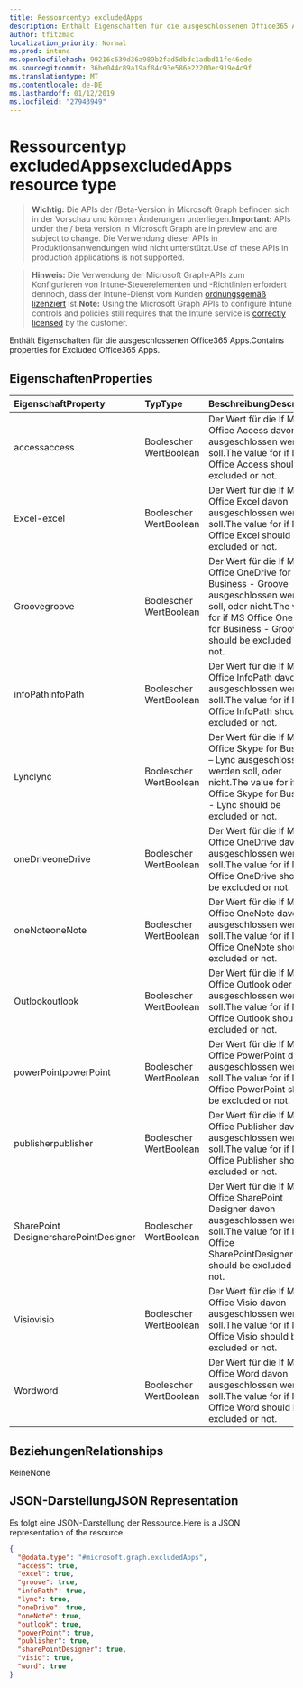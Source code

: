 ```yaml
---
title: Ressourcentyp excludedApps
description: Enthält Eigenschaften für die ausgeschlossenen Office365 Apps.
author: tfitzmac
localization_priority: Normal
ms.prod: intune
ms.openlocfilehash: 90216c639d36a989b2fad5dbdc1adbd11fe46ede
ms.sourcegitcommit: 36be044c89a19af84c93e586e22200ec919e4c9f
ms.translationtype: MT
ms.contentlocale: de-DE
ms.lasthandoff: 01/12/2019
ms.locfileid: "27943949"
---
```

# <a name="excludedapps-resource-type"></a><span data-ttu-id="b8cf0-103">Ressourcentyp excludedApps</span><span class="sxs-lookup"><span data-stu-id="b8cf0-103">excludedApps resource type</span></span>

> <span data-ttu-id="b8cf0-104">**Wichtig:** Die APIs der /Beta-Version in Microsoft Graph befinden sich in der Vorschau und können Änderungen unterliegen.</span><span class="sxs-lookup"><span data-stu-id="b8cf0-104">**Important:** APIs under the / beta version in Microsoft Graph are in preview and are subject to change.</span></span> <span data-ttu-id="b8cf0-105">Die Verwendung dieser APIs in Produktionsanwendungen wird nicht unterstützt.</span><span class="sxs-lookup"><span data-stu-id="b8cf0-105">Use of these APIs in production applications is not supported.</span></span>

> <span data-ttu-id="b8cf0-106">**Hinweis:** Die Verwendung der Microsoft Graph-APIs zum Konfigurieren von Intune-Steuerelementen und -Richtlinien erfordert dennoch, dass der Intune-Dienst vom Kunden [ordnungsgemäß lizenziert](https://go.microsoft.com/fwlink/?linkid=839381) ist.</span><span class="sxs-lookup"><span data-stu-id="b8cf0-106">**Note:** Using the Microsoft Graph APIs to configure Intune controls and policies still requires that the Intune service is [correctly licensed](https://go.microsoft.com/fwlink/?linkid=839381) by the customer.</span></span>

<span data-ttu-id="b8cf0-107">Enthält Eigenschaften für die ausgeschlossenen Office365 Apps.</span><span class="sxs-lookup"><span data-stu-id="b8cf0-107">Contains properties for Excluded Office365 Apps.</span></span>
## <a name="properties"></a><span data-ttu-id="b8cf0-108">Eigenschaften</span><span class="sxs-lookup"><span data-stu-id="b8cf0-108">Properties</span></span>
|<span data-ttu-id="b8cf0-109">Eigenschaft</span><span class="sxs-lookup"><span data-stu-id="b8cf0-109">Property</span></span>|<span data-ttu-id="b8cf0-110">Typ</span><span class="sxs-lookup"><span data-stu-id="b8cf0-110">Type</span></span>|<span data-ttu-id="b8cf0-111">Beschreibung</span><span class="sxs-lookup"><span data-stu-id="b8cf0-111">Description</span></span>|
|:---|:---|:---|
|<span data-ttu-id="b8cf0-112">access</span><span class="sxs-lookup"><span data-stu-id="b8cf0-112">access</span></span>|<span data-ttu-id="b8cf0-113">Boolescher Wert</span><span class="sxs-lookup"><span data-stu-id="b8cf0-113">Boolean</span></span>|<span data-ttu-id="b8cf0-114">Der Wert für die If MS Office Access davon ausgeschlossen werden soll.</span><span class="sxs-lookup"><span data-stu-id="b8cf0-114">The value for if MS Office Access should be excluded or not.</span></span>|
|<span data-ttu-id="b8cf0-115">Excel-</span><span class="sxs-lookup"><span data-stu-id="b8cf0-115">excel</span></span>|<span data-ttu-id="b8cf0-116">Boolescher Wert</span><span class="sxs-lookup"><span data-stu-id="b8cf0-116">Boolean</span></span>|<span data-ttu-id="b8cf0-117">Der Wert für die If MS Office Excel davon ausgeschlossen werden soll.</span><span class="sxs-lookup"><span data-stu-id="b8cf0-117">The value for if MS Office Excel should be excluded or not.</span></span>|
|<span data-ttu-id="b8cf0-118">Groove</span><span class="sxs-lookup"><span data-stu-id="b8cf0-118">groove</span></span>|<span data-ttu-id="b8cf0-119">Boolescher Wert</span><span class="sxs-lookup"><span data-stu-id="b8cf0-119">Boolean</span></span>|<span data-ttu-id="b8cf0-120">Der Wert für die If MS Office OneDrive for Business - Groove ausgeschlossen werden soll, oder nicht.</span><span class="sxs-lookup"><span data-stu-id="b8cf0-120">The value for if MS Office OneDrive for Business - Groove should be excluded or not.</span></span>|
|<span data-ttu-id="b8cf0-121">infoPath</span><span class="sxs-lookup"><span data-stu-id="b8cf0-121">infoPath</span></span>|<span data-ttu-id="b8cf0-122">Boolescher Wert</span><span class="sxs-lookup"><span data-stu-id="b8cf0-122">Boolean</span></span>|<span data-ttu-id="b8cf0-123">Der Wert für die If MS Office InfoPath davon ausgeschlossen werden soll.</span><span class="sxs-lookup"><span data-stu-id="b8cf0-123">The value for if MS Office InfoPath should be excluded or not.</span></span>|
|<span data-ttu-id="b8cf0-124">Lync</span><span class="sxs-lookup"><span data-stu-id="b8cf0-124">lync</span></span>|<span data-ttu-id="b8cf0-125">Boolescher Wert</span><span class="sxs-lookup"><span data-stu-id="b8cf0-125">Boolean</span></span>|<span data-ttu-id="b8cf0-126">Der Wert für die If MS Office Skype for Business – Lync ausgeschlossen werden soll, oder nicht.</span><span class="sxs-lookup"><span data-stu-id="b8cf0-126">The value for if MS Office Skype for Business - Lync should be excluded or not.</span></span>|
|<span data-ttu-id="b8cf0-127">oneDrive</span><span class="sxs-lookup"><span data-stu-id="b8cf0-127">oneDrive</span></span>|<span data-ttu-id="b8cf0-128">Boolescher Wert</span><span class="sxs-lookup"><span data-stu-id="b8cf0-128">Boolean</span></span>|<span data-ttu-id="b8cf0-129">Der Wert für die If MS Office OneDrive davon ausgeschlossen werden soll.</span><span class="sxs-lookup"><span data-stu-id="b8cf0-129">The value for if MS Office OneDrive should be excluded or not.</span></span>|
|<span data-ttu-id="b8cf0-130">oneNote</span><span class="sxs-lookup"><span data-stu-id="b8cf0-130">oneNote</span></span>|<span data-ttu-id="b8cf0-131">Boolescher Wert</span><span class="sxs-lookup"><span data-stu-id="b8cf0-131">Boolean</span></span>|<span data-ttu-id="b8cf0-132">Der Wert für die If MS Office OneNote davon ausgeschlossen werden soll.</span><span class="sxs-lookup"><span data-stu-id="b8cf0-132">The value for if MS Office OneNote should be excluded or not.</span></span>|
|<span data-ttu-id="b8cf0-133">Outlook</span><span class="sxs-lookup"><span data-stu-id="b8cf0-133">outlook</span></span>|<span data-ttu-id="b8cf0-134">Boolescher Wert</span><span class="sxs-lookup"><span data-stu-id="b8cf0-134">Boolean</span></span>|<span data-ttu-id="b8cf0-135">Der Wert für die If MS Office Outlook oder nicht ausgeschlossen werden soll.</span><span class="sxs-lookup"><span data-stu-id="b8cf0-135">The value for if MS Office Outlook should be excluded or not.</span></span>|
|<span data-ttu-id="b8cf0-136">powerPoint</span><span class="sxs-lookup"><span data-stu-id="b8cf0-136">powerPoint</span></span>|<span data-ttu-id="b8cf0-137">Boolescher Wert</span><span class="sxs-lookup"><span data-stu-id="b8cf0-137">Boolean</span></span>|<span data-ttu-id="b8cf0-138">Der Wert für die If MS Office PowerPoint davon ausgeschlossen werden soll.</span><span class="sxs-lookup"><span data-stu-id="b8cf0-138">The value for if MS Office PowerPoint should be excluded or not.</span></span>|
|<span data-ttu-id="b8cf0-139">publisher</span><span class="sxs-lookup"><span data-stu-id="b8cf0-139">publisher</span></span>|<span data-ttu-id="b8cf0-140">Boolescher Wert</span><span class="sxs-lookup"><span data-stu-id="b8cf0-140">Boolean</span></span>|<span data-ttu-id="b8cf0-141">Der Wert für die If MS Office Publisher davon ausgeschlossen werden soll.</span><span class="sxs-lookup"><span data-stu-id="b8cf0-141">The value for if MS Office Publisher should be excluded or not.</span></span>|
|<span data-ttu-id="b8cf0-142">SharePoint Designer</span><span class="sxs-lookup"><span data-stu-id="b8cf0-142">sharePointDesigner</span></span>|<span data-ttu-id="b8cf0-143">Boolescher Wert</span><span class="sxs-lookup"><span data-stu-id="b8cf0-143">Boolean</span></span>|<span data-ttu-id="b8cf0-144">Der Wert für die If MS Office SharePoint Designer davon ausgeschlossen werden soll.</span><span class="sxs-lookup"><span data-stu-id="b8cf0-144">The value for if MS Office SharePointDesigner should be excluded or not.</span></span>|
|<span data-ttu-id="b8cf0-145">Visio</span><span class="sxs-lookup"><span data-stu-id="b8cf0-145">visio</span></span>|<span data-ttu-id="b8cf0-146">Boolescher Wert</span><span class="sxs-lookup"><span data-stu-id="b8cf0-146">Boolean</span></span>|<span data-ttu-id="b8cf0-147">Der Wert für die If MS Office Visio davon ausgeschlossen werden soll.</span><span class="sxs-lookup"><span data-stu-id="b8cf0-147">The value for if MS Office Visio should be excluded or not.</span></span>|
|<span data-ttu-id="b8cf0-148">Word</span><span class="sxs-lookup"><span data-stu-id="b8cf0-148">word</span></span>|<span data-ttu-id="b8cf0-149">Boolescher Wert</span><span class="sxs-lookup"><span data-stu-id="b8cf0-149">Boolean</span></span>|<span data-ttu-id="b8cf0-150">Der Wert für die If MS Office Word davon ausgeschlossen werden soll.</span><span class="sxs-lookup"><span data-stu-id="b8cf0-150">The value for if MS Office Word should be excluded or not.</span></span>|

## <a name="relationships"></a><span data-ttu-id="b8cf0-151">Beziehungen</span><span class="sxs-lookup"><span data-stu-id="b8cf0-151">Relationships</span></span>
<span data-ttu-id="b8cf0-152">Keine</span><span class="sxs-lookup"><span data-stu-id="b8cf0-152">None</span></span>
## <a name="json-representation"></a><span data-ttu-id="b8cf0-153">JSON-Darstellung</span><span class="sxs-lookup"><span data-stu-id="b8cf0-153">JSON Representation</span></span>
<span data-ttu-id="b8cf0-154">Es folgt eine JSON-Darstellung der Ressource.</span><span class="sxs-lookup"><span data-stu-id="b8cf0-154">Here is a JSON representation of the resource.</span></span>
<!-- {
  "blockType": "resource",
  "@odata.type": "microsoft.graph.excludedApps"
}
-->
``` json
{
  "@odata.type": "#microsoft.graph.excludedApps",
  "access": true,
  "excel": true,
  "groove": true,
  "infoPath": true,
  "lync": true,
  "oneDrive": true,
  "oneNote": true,
  "outlook": true,
  "powerPoint": true,
  "publisher": true,
  "sharePointDesigner": true,
  "visio": true,
  "word": true
}
```





